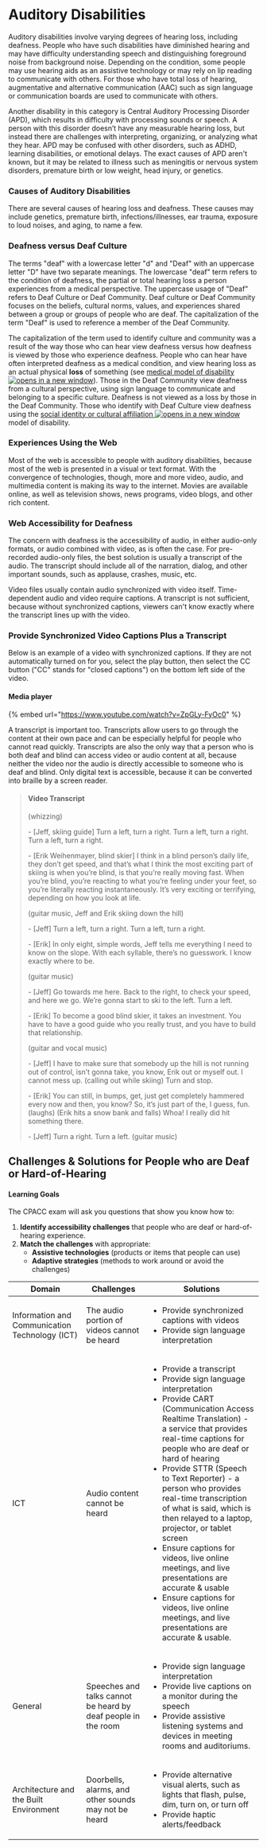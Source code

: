 # Auditory Disabilities

Auditory disabilities involve varying degrees of hearing loss, including deafness. People who have such disabilities have diminished hearing and may have difficulty understanding speech and distinguishing foreground noise from background noise. Depending on the condition, some people may use hearing aids as an assistive technology or may rely on lip reading to communicate with others. For those who have total loss of hearing, augmentative and alternative communication (AAC) such as sign language or communication boards are used to communicate with others.

Another disability in this category is Central Auditory Processing Disorder (APD), which results in difficulty with processing sounds or speech. A person with this disorder doesn’t have any measurable hearing loss, but instead there are challenges with interpreting, organizing, or analyzing what they hear. APD may be confused with other disorders, such as ADHD, learning disabilities, or emotional delays. The exact causes of APD aren't known, but it may be related to illness such as meningitis or nervous system disorders, premature birth or low weight, head injury, or genetics.

### Causes of Auditory Disabilities

There are several causes of hearing loss and deafness. These causes may include genetics, premature birth, infections/illnesses, ear trauma, exposure to loud noises, and aging, to name a few.

### Deafness versus Deaf Culture

The terms "deaf" with a lowercase letter "d" and "Deaf" with an uppercase letter "D" have two separate meanings. The lowercase "deaf" term refers to the condition of deafness, the partial or total hearing loss a person experiences from a medical perspective. The uppercase usage of "Deaf" refers to Deaf Culture or Deaf Community. Deaf culture or Deaf Community focuses on the beliefs, cultural norms, values, and experiences shared between a group or groups of people who are deaf. The capitalization of the term "Deaf" is used to reference a member of the Deaf Community.

The capitalization of the term used to identify culture and community was a result of the way those who can hear view deafness versus how deafness is viewed by those who experience deafness. People who can hear have often interpreted deafness as a medical condition, and view hearing loss as an actual physical **loss** of something (see [medical model of disability ![opens in a new window](https://dequeuniversity.com/assets/images/template/courses2014/new-window.png)](../04.-theoretical-models-of-disability/medical-model.md)). Those in the Deaf Community view deafness from a cultural perspective, using sign language to communicate and belonging to a specific culture. Deafness is not viewed as a loss by those in the Deaf Community. Those who identify with Deaf Culture view deafness using the [social identity or cultural affiliation ![opens in a new window](https://dequeuniversity.com/assets/images/template/courses2014/new-window.png)](../04.-theoretical-models-of-disability/social-identity-or-cultural-affiliation-model.md) model of disability.

### Experiences Using the Web

Most of the web is accessible to people with auditory disabilities, because most of the web is presented in a visual or text format. With the convergence of technologies, though, more and more video, audio, and multimedia content is making its way to the internet. Movies are available online, as well as television shows, news programs, video blogs, and other rich content.

### Web Accessibility for Deafness

The concern with deafness is the accessibility of audio, in either audio-only formats, or audio combined with video, as is often the case. For pre-recorded audio-only files, the best solution is usually a transcript of the audio. The transcript should include all of the narration, dialog, and other important sounds, such as applause, crashes, music, etc.&#x20;

Video files usually contain audio synchronized with video itself. Time-dependent audio and video require captions. A transcript is not sufficient, because without synchronized captions, viewers can't know exactly where the transcript lines up with the video.

### Provide Synchronized Video Captions Plus a Transcript <a href="#id-130_real_people_with_blindness" id="id-130_real_people_with_blindness"></a>

Below is an example of a video with synchronized captions. If they are not automatically turned on for you, select the play button, then select the CC button ("CC" stands for "closed captions") on the bottom left side of the video.

#### Media player

{% embed url="https://www.youtube.com/watch?v=ZpGLy-FyOc0" %}

A transcript is important too. Transcripts allow users to go through the content at their own pace and can be especially helpful for people who cannot read quickly. Transcripts are also the only way that a person who is both deaf and blind can access video or audio content at all, because neither the video nor the audio is directly accessible to someone who is deaf and blind. Only digital text is accessible, because it can be converted into braille by a screen reader.

> #### Video Transcript
>
> (whizzing)&#x20;
>
> \- \[Jeff, skiing guide] Turn a left, turn a right. Turn a left, turn a right. Turn a left, turn a right.&#x20;
>
> \- \[Erik Weihenmayer, blind skier] I think in a blind person’s daily life, they don’t get speed, and that’s what I think the most exciting part of skiing is when you’re blind, is that you’re really moving fast. When you’re blind, you’re reacting to what you’re feeling under your feet, so you’re literally reacting instantaneously. It’s very exciting or terrifying, depending on how you look at life.&#x20;
>
> (guitar music, Jeff and Erik skiing down the hill)&#x20;
>
> \- \[Jeff] Turn a left, turn a right. Turn a left, turn a right.&#x20;
>
> \- \[Erik] In only eight, simple words, Jeff tells me everything I need to know on the slope. With each syllable, there’s no guesswork. I know exactly where to be.&#x20;
>
> (guitar music)&#x20;
>
> \- \[Jeff] Go towards me here. Back to the right, to check your speed, and here we go. We’re gonna start to ski to the left. Turn a left.&#x20;
>
> \- \[Erik] To become a good blind skier, it takes an investment. You have to have a good guide who you really trust, and you have to build that relationship.&#x20;
>
> (guitar and vocal music)&#x20;
>
> \- \[Jeff] I have to make sure that somebody up the hill is not running out of control, isn’t gonna take, you know, Erik out or myself out. I cannot mess up. (calling out while skiing) Turn and stop.&#x20;
>
> \- \[Erik] You can still, in bumps, get, just get completely hammered every now and then, you know? So, it’s just part of the, I guess, fun. (laughs) (Erik hits a snow bank and falls) Whoa! I really did hit something there.&#x20;
>
> \- \[Jeff] Turn a right. Turn a left. (guitar music)

## Challenges & Solutions for People who are Deaf or Hard-of-Hearing

#### Learning Goals

The CPACC exam will ask you questions that show you know how to:

1. **Identify accessibility challenges** that people who are deaf or hard-of-hearing experience.
2. **Match the challenges** with appropriate:
   * **Assistive technologies** (products or items that people can use)
   * **Adaptive strategies** (methods to work around or avoid the challenges)

| Domain                                         | Challenges                                                    | Solutions                                                                                                                                                                                                                                                                                                                                                                                                                                                                                                                                                                                                                                            |
| ---------------------------------------------- | ------------------------------------------------------------- | ---------------------------------------------------------------------------------------------------------------------------------------------------------------------------------------------------------------------------------------------------------------------------------------------------------------------------------------------------------------------------------------------------------------------------------------------------------------------------------------------------------------------------------------------------------------------------------------------------------------------------------------------------- |
| Information and Communication Technology (ICT) | The audio portion of videos cannot be heard                   | <ul><li>Provide synchronized captions with videos</li><li>Provide sign language interpretation</li></ul>                                                                                                                                                                                                                                                                                                                                                                                                                                                                                                                                             |
| ICT                                            | Audio content cannot be heard                                 | <ul><li>Provide a transcript</li><li>Provide sign language interpretation</li><li>Provide CART (Communication Access Realtime Translation) - a service that provides real-time captions for people who are deaf or hard of hearing</li><li>Provide STTR (Speech to Text Reporter) - a person who provides real-time transcription of what is said, which is then relayed to a laptop, projector, or tablet screen</li><li>Ensure captions for videos, live online meetings, and live presentations are accurate &#x26; usable</li><li>Ensure captions for videos, live online meetings, and live presentations are accurate &#x26; usable.</li></ul> |
| General                                        | Speeches and talks cannot be heard by deaf people in the room | <ul><li>Provide sign language interpretation</li><li>Provide live captions on a monitor during the speech</li><li>Provide assistive listening systems and devices in meeting rooms and auditoriums.</li></ul>                                                                                                                                                                                                                                                                                                                                                                                                                                        |
| Architecture and the Built Environment         | Doorbells, alarms, and other sounds may not be heard          | <ul><li>Provide alternative visual alerts, such as lights that flash, pulse, dim, turn on, or turn off</li><li>Provide haptic alerts/feedback</li></ul>                                                                                                                                                                                                                                                                                                                                                                                                                                                                                              |

